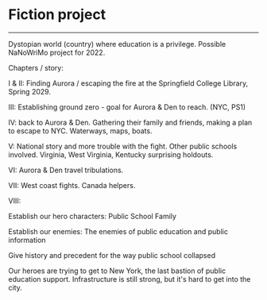 # Fiction project

---

Dystopian world (country) where education is a privilege. 
Possible NaNoWriMo project for 2022. 


Chapters / story:


I & II: Finding Aurora / escaping the fire at the Springfield College Library, Spring 2029.

III: Establishing ground zero - goal for Aurora & Den to reach. (NYC, PS1)

IV: back to Aurora & Den. Gathering their family and friends, making a plan to escape to NYC. Waterways, maps, boats. 

V: National story and more trouble with the fight. Other public schools involved. Virginia, West Virginia, Kentucky surprising holdouts. 

VI: Aurora & Den travel tribulations. 

VII: West coast fights. Canada helpers.

VIII: 



Establish our hero characters: Public School Family

Establish our enemies: The enemies of public education and public information

Give history and precedent for the way public school collapsed

Our heroes are trying to get to New York, the last bastion of public education support. Infrastructure is still strong, but it's hard to get into the city. 






